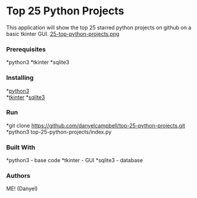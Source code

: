 # Top 25 Python Projects
This application will show the top 25 starred python projects on github on a basic tkinter GUI.
[25-top-python-projects.png](https://postimg.cc/HjMvFHny)

### Prerequisites
*python3
*tkinter
*sqlite3

### Installing
*[python3](https://realpython.com/installing-python/)  
*[tkinter](https://tkdocs.com/tutorial/install.html)
*[sqlite3](https://www.sqlitetutorial.net/download-install-sqlite/)

### Run
*git clone https://github.com/danyelcampbell/top-25-python-projects.git
*python3 top-25-python-projects/index.py

### Built With
*python3 - base code
*tkinter - GUI
*sqlite3 - database

### Authors
ME! (Danyel)


